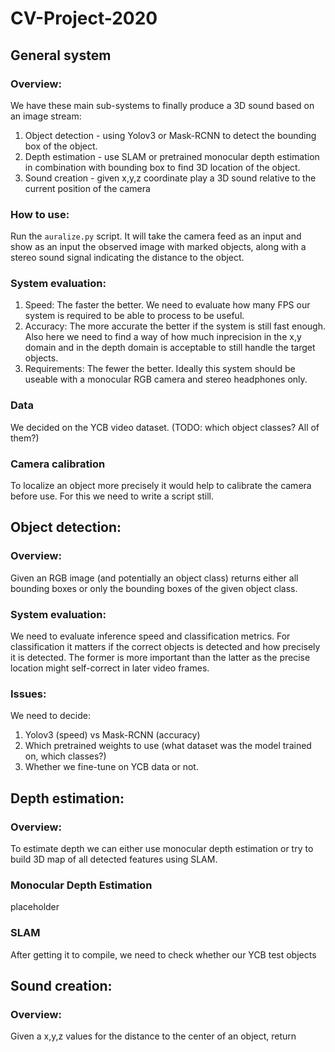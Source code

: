 # CV-Project-2020

## General system
### Overview:
We have these main sub-systems to finally produce a 3D sound based on an image stream:
1. Object detection - using Yolov3 or Mask-RCNN to detect the bounding box of the object.
2. Depth estimation - use SLAM or pretrained monocular depth estimation in combination with bounding box to find 3D location of the object.
3. Sound creation - given x,y,z coordinate play a 3D sound relative to the current position of the camera
### How to use:
Run the `auralize.py` script. It will take the camera feed as an input and show as an input the observed image with marked objects, along with a stereo sound signal indicating the distance to the object.
### System evaluation:
1. Speed: The faster the better. We need to evaluate how many FPS our system is required to be able to process to be useful.
2. Accuracy: The more accurate the better if the system is still fast enough. Also here we need to find a way of how much inprecision in the x,y domain and in the depth domain is acceptable to still handle the target objects.
3. Requirements: The fewer the better. Ideally this system should be useable with a monocular RGB camera and stereo headphones only.
### Data
We decided on the YCB video dataset. (TODO: which object classes? All of them?)
### Camera calibration
To localize an object more precisely it would help to calibrate the camera before use. For this we need to write a script still.

## Object detection:
### Overview:
Given an RGB image (and potentially an object class) returns either all bounding boxes or only the bounding boxes of the given object class.
### System evaluation:
We need to evaluate inference speed and classification metrics. For classification it matters if the correct objects is detected and how precisely it is detected. The former is more important than the latter as the precise location might self-correct in later video frames.
### Issues:
We need to decide:
  1. Yolov3 (speed) vs Mask-RCNN (accuracy)
  2. Which pretrained weights to use (what dataset was the model trained on, which classes?)
  3. Whether we fine-tune on YCB data or not.
  
## Depth estimation:
### Overview:
To estimate depth we can either use monocular depth estimation or try to build 3D map of all detected features using SLAM.
### Monocular Depth Estimation
placeholder
### SLAM
After getting it to compile, we need to check whether our YCB test objects

## Sound creation:
### Overview:
Given a x,y,z values for the distance to the center of an object, return

